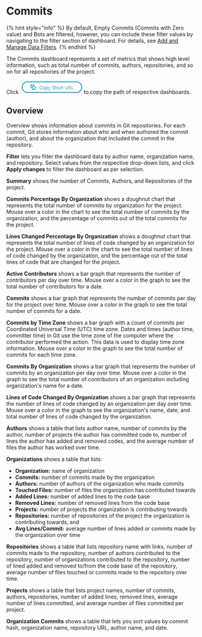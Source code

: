 # Commits

{% hint style="info" %}
By default, Empty Commits \(Commits with Zero value\) and Bots are filtered, however, you can include these filter values by navigating to the filter section of dashboard. For details, see [Add and Manage Data Filters](../../filtering-data/add-and-manage-data-filters.md).
{% endhint %}

The Commits dashboard represents a set of metrics that shows high level information, such as total number of commits, authors, repositories, and so on for  all repositories of the project.

Click ![](../../../../.gitbook/assets/copy-short-url.png) to copy the path of respective dashboards.

## **Overview** <a id="GitRepositories-GitRepositories&gt;Overview"></a>

Overview shows information about commits in Git repositories. For each commit, Git stores information about who and when authored the commit \(author\), and about the organization that included the commit in the repository.

**Filter** lets you filter the dashboard data by author name, organization name, and repository. Select values from the respective drop-down lists, and click **Apply changes** to filter the dashboard as per selection.

**Summary** shows the number of Commits, Authors, and Repositories of the project.

**Commits Percentage By Organization** shows a doughnut chart that represents the total number of commits by organization for the project. Mouse over a color in the chart to see the total number of commits by the organization, and the percentage of commits out of the total commits for the project.

**Lines Changed Percentage By Organization** shows a doughnut chart that represents the total number of lines of code changed by an organization for the project. Mouse over a color in the chart to see the total number of lines of code changed by the organization, and the percentage out of the total lines of code that are changed for the project.

**Active Contributors** shows  a bar graph that represents the number of contributors per day over time. Mouse over a color in the graph to see the total number of contributors for a date.

**Commits** shows a bar graph that represents the number of commits per day for the project over time. Mouse over a color in the graph to see the total number of commits for a date.

**Commits by Time Zone** shows a bar graph with a count of commits per Coordinated Universal Time \(UTC\) time zone. Dates and times \(author time, committer time\) in Git use the time zone of the computer where the contributor performed the action. This data is used to display time zone information. Mouse over a color in the graph to see the total number of commits for each time zone.

**Commits By Organization** shows  a bar graph that represents the number of commits by an organization per day over time. Mouse over a color in the graph to see the total number of contributors of an organization including organization's name for a date.

**Lines of Code Changed By Organization** shows  a bar graph that represents the number of lines of code changed by an organization per day over time. Mouse over a color in the graph to see the organization's name, date, and total number of lines of code changed by the organization.

**Authors** shows a table that lists author name, number of commits by the author, number of projects the author has committed code to, number of lines the author has added and removed codes, and the average number of files the author has worked over time.

**Organizations** shows a table that lists:

* **Organization:** name of organization
* **Commits:** number of commits made by the organization
* **Authors:** number of authors of the organization who made commits
* **Touched Files:** number of files the organization has contributed towards
* **Added Lines:** number of added lines to the code base
* **Removed Lines:** number of removed lines from the code base
* **Projects:** number of projects the organization is contributing towards
* **Repositories:** number of repositories of the project the organization is contributing towards, and
* **Avg Lines/Commit:** average number of lines added or commits made by the organization over time

**Repositories** shows a table that lists repository name with links, number of commits made to the repository, number of authors contributed to the repository, number of organizations contributed to the repository, number of lined added and removed to/from the code base of the repository, average number of files touched or commits made to the repository over time.

**Projects** shows a table that lists project names, number of commits, authors, repositories, number of added lines, removed lines, average number of lines committed, and average number of files committed per project.

**Organization Commits** shows a table that lets you sort values by commit hash, organization name, repository URL, author name, and date.

